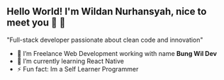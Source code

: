 ## Hello World! I'm Wildan Nurhansyah, nice to meet you 👋 👋

"Full-stack developer passionate about clean code and innovation"
- 🔭 I’m Freelance Web Development working with name **Bung Wil Dev**
- 🌱 I’m currently learning React Native
- ⚡ Fun fact: Im a Self Learner Programmer



<!--
**mas-kumis/mas-kumis** is a ✨ _special_ ✨ repository because its `README.md` (this file) appears on your GitHub profile.

Here are some ideas to get you started:

- 🔭 I’m currently working on ...
- 🌱 I’m currently learning ...
- 👯 I’m looking to collaborate on ...
- 🤔 I’m looking for help with ...
- 💬 Ask me about ...
- 📫 How to reach me: ...
- 😄 Pronouns: ...
- ⚡ Fun fact: ...
-->
